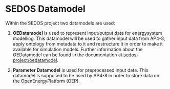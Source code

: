# SEDOS Datamodel

Within the SEDOS project two datamodels are used:

1. **OEDatamodel** is used to represent input/output data for energysystem modelling. 
This datamodel will be used to gather input data from AP4-8, apply ontology from metadata to it and 
restructure it in order to make it available for simulation models. 
Further information about the OEDatamodel can be found in the documentation at [sedos-project/oedatamodel](https://github.com/sedos-project/oedatamodel).

2. **Parameter Datamodel** is used for preprocessed input data. 
This datamodel is supposed to be used by AP4-8 in order to store data on the OpenEnergyPlatform (OEP).



